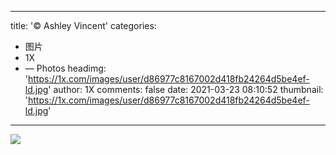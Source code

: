 
---
title: '© Ashley Vincent'
categories: 
 - 图片
 - 1X
 - — Photos
headimg: 'https://1x.com/images/user/d86977c8167002d418fb24264d5be4ef-ld.jpg'
author: 1X
comments: false
date: 2021-03-23 08:10:52
thumbnail: 'https://1x.com/images/user/d86977c8167002d418fb24264d5be4ef-ld.jpg'
---

<div>   
<img src="https://1x.com/images/user/d86977c8167002d418fb24264d5be4ef-ld.jpg" referrerpolicy="no-referrer">  
</div>
            